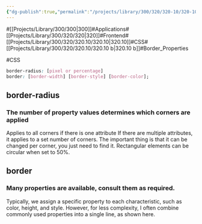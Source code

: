 ```yaml
---
{"dg-publish":true,"permalink":"/projects/library/300/320/320-10/320-10-b/","noteIcon":"0","created":"2024-02-21T12:25:43.078+09:00","updated":"2024-02-26T21:26:08.809+09:00"}
---
```


#[[Projects/Library/300/300\|300]]#Applications#[[Projects/Library/300/320/320\|320]]#Frontend#[[Projects/Library/300/320/320.10/320.10\|320.10]]#CSS#[[Projects/Library/300/320/320.10/320.10 b\|320.10 b]]#Border_Properties




#CSS 

```css
border-radius: [pixel or percentage]
border: [border-width] [border-style] [border-color];
```

## border-radius

### The number of property values determines which corners are applied
Applies to all corners if there is one attribute
If there are multiple attributes, it applies to a set number of corners.
The important thing is that it can be changed per corner, you just need to find it.
Rectangular elements can be circular when set to 50%.

## border

### Many properties are available, consult them as required.

Typically, we assign a specific property to each characteristic, such as color, height, and style. However, for less complexity, I often combine commonly used properties into a single line, as shown here.